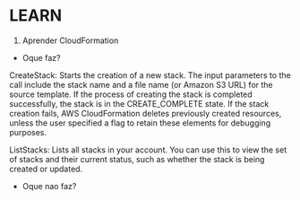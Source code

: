 # LEARN
 
 1. Aprender CloudFormation
 
 - Oque faz?

 CreateStack: Starts the creation of a new stack. The input parameters to the call include the stack name and a file name (or Amazon S3 URL) for the source template. If the process of creating the stack is completed successfully, the stack is in the CREATE_COMPLETE state. If the stack creation fails, AWS CloudFormation deletes previously created resources, unless the user specified a flag to retain these elements for debugging purposes.
 
 ListStacks: Lists all stacks in your account. You can use this to view the set of stacks and their current status, such as whether the stack is being created or updated.

 
 - Oque nao faz?